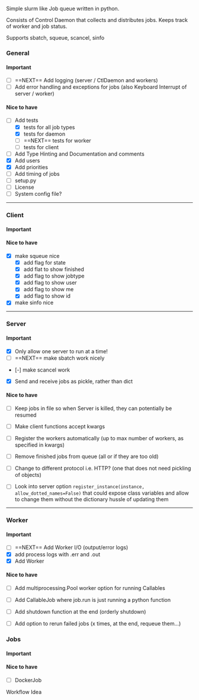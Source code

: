 Simple slurm like Job queue written in python.

Consists of Control Daemon that collects and distributes jobs. Keeps track of worker and job status.

Supports sbatch, squeue, scancel, sinfo


### General
#### Important
- [ ] ==NEXT== Add logging (server / CtlDaemon and workers)
- [ ] Add error handling and exceptions for jobs (also Keyboard Interrupt of server / worker)

#### Nice to have
- [ ] Add tests
    - [x] tests for all job types
    - [x] tests for daemon
    - [ ] ==NEXT== tests for worker
    - [ ] tests for client
- [ ] Add Type Hinting and Documentation and comments
- [x] Add users
- [x] Add priorities
- [ ] Add timing of jobs
- [ ] setup.py
- [ ] License
- [ ] System config file?

---
### Client
#### Important


#### Nice to have
- [x] make squeue nice
    - [x] add flag for state
    - [x] add flat to show finished
    - [x] add flag to show jobtype
    - [x] add flag to show user
    - [x] add flag to show me
    - [x] add flag to show id
- [x] make sinfo nice

---
### Server
#### Important
- [x] Only allow one server to run at a time!
- [ ] ==NEXT== make sbatch work nicely
- [-] make scancel work
- [x] Send and receive jobs as pickle, rather than dict

#### Nice to have
- [ ] Keep jobs in file so when Server is killed, they can potentially be resumed
- [ ] Make client functions accept kwargs
- [ ] Register the workers automatically (up to max number of workers, as specified in kwargs)
- [ ] Remove finished jobs from queue (all or if they are too old)
- [ ] Change to different protocol i.e. HTTP? (one that does not need pickling of objects)
- [ ] Look into server option `register_instance(instance, allow_dotted_names=False)` that could expose class variables and allow to change them without the dictionary hussle of updating them


---
### Worker
#### Important
- [ ] ==NEXT== Add Worker I/O (output/error logs)
- [x] add process logs with <pid>.err and <pid>.out
- [x] Add Worker

#### Nice to have
- [ ] Add multiprocessing.Pool worker option for running Callables
- [ ] Add CallableJob where job.run is just running a python function
- [ ] Add shutdown function at the end (orderly shutdown)
- [ ] Add option to rerun failed jobs (x times, at the end, requeue them...)


### Jobs
#### Important

#### Nice to have
- [ ] DockerJob



Workflow Idea

<!-- 
# ssh cin-hn
# python3 daemon.py &
# exit

# ssh gber3
# python3 client.py register_worker
# python3 client.py sbatch job1.sh
# python3 client.py sbatch job2.sh
# python3 client.py sbatch job3.sh
# exit

# ssh ber1
# python3 client.py register_worker
# python3 client.py sbatch job1.sh
# exit
 -->